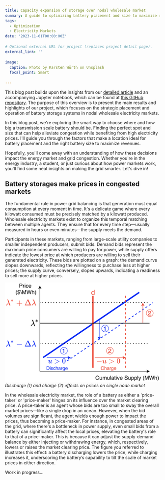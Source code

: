 ```yaml
---
title: Capacity expansion of storage over nodal wholesale market
summary: A guide to optimizing battery placement and size to maximize revenue over a nodal wholesale market.
tags:
  - Optimization
  - Electricity Markets
date: '2023-11-01T00:00:00Z'

# Optional external URL for project (replaces project detail page).
external_link: ''

image:
  caption: Photo by Karsten Würth on Unsplash
  focal_point: Smart

---
```


This blog post builds upon the insights from our [detailed article](publication/goujard-2021-optimal/) and an accompanying Jupyter notebook, which can be found at [this GitHub repository](https://github.com/GuillaumeGoujard/LMP_NZ/blob/master/jupyter_notebook/notebook.ipynb). The purpose of this overview is to present the main results and highlights of our project, which focuses on the strategic placement and operation of battery storage systems in nodal wholesale electricity markets.

In this blog post, we're exploring the smart way to choose where and how big a transmission scale battery should be. Finding the perfect spot and size that can help alleviate congestion while benefiting from high electricity prices. I'll guide you through the factors that make a location ideal for battery placement and the right battery size to maximize revenues.

Hopefully, you'll come away with an understanding of how these decisions impact the energy market and grid congestion. Whether you're in the energy industry, a student, or just curious about how power markets work, you'll find some neat insights on making the grid smarter. Let's dive in!

## Battery storages make prices in congested markets

The fundamental rule in power grid balancing is that generation must equal consumption at every moment in time. It's a delicate game where every kilowatt consumed must be precisely matched by a kilowatt produced. Wholesale electricity markets exist to organize this temporal matching between multiple agents. They ensure that for every time step—usually measured in hours or even minutes—the supply meets the demand.

Participants in these markets, ranging from large-scale utility companies to smaller independent producers, submit bids. Demand bids represent the maximum price consumers are willing to pay for power, while supply offers indicate the lowest price at which producers are willing to sell their generated electricity. These bids are plotted on a graph: the demand curve slopes downwards, reflecting the willingness to purchase less at higher prices; the supply curve, conversely, slopes upwards, indicating a readiness to sell more at higher prices.

![Alternative Text for Image 1](supply_demand.png)
*Discharge (1) and charge (2) effects on prices on single node market*

In the wholesale electricity market, the role of a battery as either a 'price-taker' or 'price-maker' hinges on its influence over the market clearing price. A price-taker is an agent whose bids are too small to sway the overall market prices—like a single drop in an ocean. However, when the bid volumes are significant, the agent wields enough power to impact the prices, thus becoming a price-maker. For instance, in congested areas of the grid, where there's a bottleneck in power supply, even small bids from a battery can significantly affect the local prices, elevating the battery's role to that of a price-maker. This is because it can adjust the supply-demand balance by either injecting or withdrawing energy, which, respectively, lowers or raises the market clearing price. The figure you referred to illustrates this effect: a battery discharging lowers the price, while charging increases it, underscoring the battery’s capability to tilt the scale of market prices in either direction.

Work in progress...

